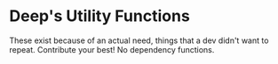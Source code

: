 # Deep's Utility Functions
These exist because of an actual need, things that a dev didn't want to repeat. Contribute your best! No dependency functions.